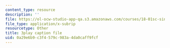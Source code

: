 ```yaml
---
content_type: resource
description: ''
file: https://ol-ocw-studio-app-qa.s3.amazonaws.com/courses/18-01sc-single-variable-calculus-fall-2010/0a29e6b9c3f4579c983a4da0caff9fcf_eHJuAByQf5A.vtt
file_type: application/x-subrip
resourcetype: Other
title: 3play caption file
uid: 0a29e6b9-c3f4-579c-983a-4da0caff9fcf
---
```

